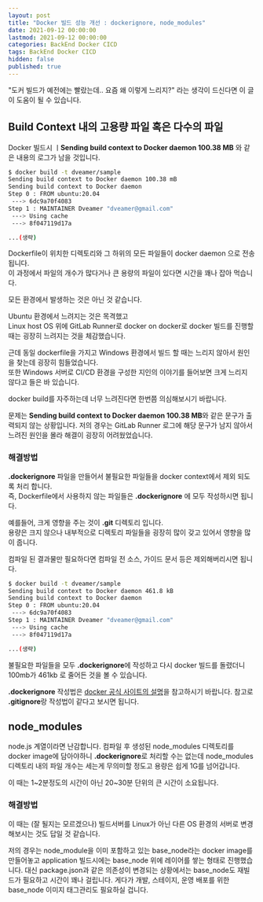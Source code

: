 ```yaml
---
layout: post
title: "Docker 빌드 성능 개선 : dockerignore, node_modules"
date: 2021-09-12 00:00:00
lastmod: 2021-09-12 00:00:00
categories: BackEnd Docker CICD 
tags: BackEnd Docker CICD
hidden: false
published: true
---
```


"도커 빌드가 예전에는 빨랐는데.. 요즘 왜 이렇게 느리지?" 라는 생각이 드신다면 이 글이 도움이 될 수 있습니다.  

<!--more-->

## Build Context 내의 고용량 파일 혹은 다수의 파일 

Docker 빌드시 ㅣ**Sending build context to Docker daemon 100.38 MB** 와 같은 내용의 로그가 남을 것입니다.  

~~~bash
$ docker build -t dveamer/sample
Sending build context to Docker daemon 100.38 mB
Sending build context to Docker daemon 
Step 0 : FROM ubuntu:20.04
 ---> 6dc9a70f4083
Step 1 : MAINTAINER Dveamer "dveamer@gmail.com"
 ---> Using cache
 ---> 8f047119d17a

...(생략)

~~~

Dockerfile이 위치한 디렉토리와 그 하위의 모든 파일들이 docker daemon 으로 전송됩니다.  
이 과정에서 파일의 개수가 많다거나 큰 용량의 파일이 있다면 시간을 꽤나 잡아 먹습니다.  

모든 환경에서 발생하는 것은 아닌 것 같습니다.  

Ubuntu 환경에서 느려지는 것은 목격했고  
Linux host OS 위에 GitLab Runner로 docker on docker로 docker 빌드를 진행할 때는 굉장히 느려지는 것을 체감했습니다.  

근데 동일 dockerfile을 가지고 Windows 환경에서 빌드 할 때는 느리지 않아서 원인을 찾는데 굉장히 힘들었습니다.  
또한 Windows 서버로 CI/CD 환경을 구성한 지인의 이야기를 들어보면 크게 느리지 않다고 들은 바 있습니다.  

docker build를 자주하는데 너무 느려진다면 한번쯤 의심해보시기 바랍니다.  
 
문제는 **Sending build context to Docker daemon 100.38 MB**와 같은 문구가 출력되지 않는 상황입니다. 저의 경우는 GitLab Runner 로그에 해당 문구가 남지 않아서 느려진 원인을 몰라 해결이 굉장히 어려웠었습니다.  


### 해결방법

**.dockerignore** 파일을 만들어서 불필요한 파일들을 docker context에서 제외 되도록 처리 합니다.  
즉, Dockerfile에서 사용하지 않는 파일들은 **.dockerignore** 에 모두 작성하시면 됩니다.  

예를들어, 크게 영향을 주는 것이 **.git** 디렉토리 입니다.  
용량은 크지 않으나 내부적으로 디렉토리 파일들을 굉장히 많이 갖고 있어서 영향을 많이 줍니다.  

컴파일 된 결과물만 필요하다면 컴파일 전 소스, 가이드 문서 등은 제외해버리시면 됩니다.  

~~~bash
$ docker build -t dveamer/sample
Sending build context to Docker daemon 461.8 kB
Sending build context to Docker daemon 
Step 0 : FROM ubuntu:20.04
 ---> 6dc9a70f4083
Step 1 : MAINTAINER Dveamer "dveamer@gmail.com"
 ---> Using cache
 ---> 8f047119d17a

...(생략)

~~~

불필요한 파일들을 모두 **.dockerignore**에 작성하고 다시 docker 빌드를 돌렸더니 100mb가 461kb 로 줄어든 것을 볼 수 있습니다.  

**.dockerignore** 작성법은 [docker 공식 사이트의 설명](https://docs.docker.com/engine/reference/builder/#dockerignore-file)을 참고하시기 바랍니다. 참고로 **.gitignore**랑 작성법이 같다고 보시면 됩니다.  


## node_modules

node.js 계열이라면 난감합니다. 컴파일 후 생성된 node_modules 디렉토리를 docker image에 담아야하니 **.dockerignore**로 처리할 수는 없는데 node_modules 디렉토리 내의 파일 개수는 세는게 무의미할 정도고 용량은 쉽게 1G를 넘어갑니다.  

이 때는 1~2분정도의 시간이 아닌 20~30분 단위의 큰 시간이 소요됩니다.  

### 해결방법 

이 때는 (잘 될지는 모르겠으나) 빌드서버를 Linux가 아닌 다른 OS 환경의 서버로 변경해보시는 것도 답일 것 같습니다.  

저의 경우는 node_module을 이미 포함하고 있는 base_node라는 docker image를 만들어놓고 application 빌드시에는 base_node 위에 레이어를 쌓는 형태로 진행했습니다. 대신 package.json과 같은 의존성이 변경되는 상황에서는 base_node도 재빌드가 필요하고 시간이 꽤나 걸립니다. 게다가 개발, 스테이지, 운영 배포를 위한 base_node 이미지 태그관리도 필요하실 겁니다.  


